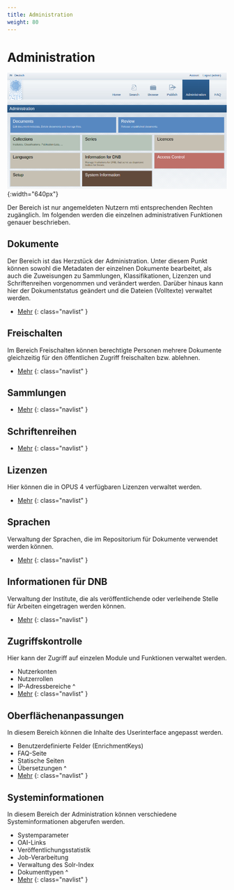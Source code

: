 ```yaml
---
title: Administration
weight: 80
---
```


# Administration

![Menü](../img/admin/menu.png){:width="640px"}

Der Bereich ist nur angemeldeten Nutzern mti entsprechenden Rechten zugänglich. Im folgenden werden die einzelnen
administrativen Funktionen genauer beschrieben.

## Dokumente

Der Bereich ist das Herzstück der Administration. Unter diesem Punkt können sowohl die Metadaten
der einzelnen Dokumente bearbeitet, als auch die Zuweisungen zu Sammlungen, Klassifikationen,
Lizenzen und Schriftenreihen vorgenommen und verändert werden. Darüber hinaus kann hier der
Dokumentstatus geändert und die Dateien (Volltexte) verwaltet werden.

* [Mehr](documents.html)
{: class="navlist" }

## Freischalten

Im Bereich Freischalten können berechtigte Personen mehrere Dokumente gleichzeitig für den öffentlichen Zugriff
freischalten bzw. ablehnen.

* [Mehr](review.html)
{: class="navlist" }

## Sammlungen



* [Mehr](collections.html)
{: class="navlist" }

## Schriftenreihen

* [Mehr](series.html)
{: class="navlist" }

## Lizenzen

Hier können die in OPUS 4 verfügbaren Lizenzen verwaltet werden.

* [Mehr](licences.html)
{: class="navlist" }

## Sprachen

Verwaltung der Sprachen, die im Repositorium für Dokumente verwendet werden können.

* [Mehr](languages.html)
{: class="navlist" }

## Informationen für DNB

Verwaltung der Institute, die als veröffentlichende oder verleihende Stelle für Arbeiten eingetragen werden können.

* [Mehr](institutes.html)
{: class="navlist" }

## Zugriffskontrolle

Hier kann der Zugriff auf einzelen Module und Funktionen verwaltet werden.

* Nutzerkonten
* Nutzerrollen
* IP-Adressbereiche
^
* [Mehr](security.html)
{: class="navlist" }

## Oberflächenanpassungen

In diesem Bereich können die Inhalte des Userinterface angepasst werden.

* Benutzerdefinierte Felder (EnrichmentKeys)
* FAQ-Seite
* Statische Seiten
* Übersetzungen
^
* [Mehr](userinterface.html)
{: class="navlist" }

## Systeminformationen

In diesem Bereich der Administration können verschiedene Systeminformationen abgerufen werden.

* Systemparameter
* OAI-Links
* Veröffentlichungsstatistik
* Job-Verarbeitung
* Verwaltung des Solr-Index
* Dokumenttypen
^
* [Mehr](info.html)
{: class="navlist" }
